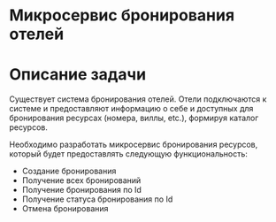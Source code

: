 Микросервис бронирования отелей
===

# Описание задачи
Существует система бронирования отелей. Отели подключаются к системе и предоставляют информацию о себе и доступных для бронирования ресурсах (номера, виллы, etc.), формируя каталог ресурсов.  

Необходимо разработать микросервис бронирования ресурсов, который будет предоставлять следующую функциональность:
- Создание бронирования
- Получение всех бронирований 
- Получение бронирования по Id
- Получение статуса бронирования по Id
- Отмена бронирования




